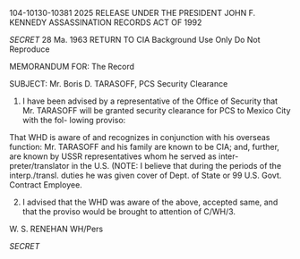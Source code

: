 104-10130-10381 2025 RELEASE UNDER THE PRESIDENT JOHN F. KENNEDY ASSASSINATION RECORDS ACT OF 1992

_SECRET_ 28 Ma. 1963 RETURN TO CIA
Background Use Only
Do Not Reproduce

MEMORANDUM FOR: The Record

SUBJECT: Mr. Boris D. TARASOFF, PCS Security Clearance

1. I have been advised by a representative of the
Office of Security that Mr. TARASOFF will be granted
security clearance for PCS to Mexico City with the fol-
lowing proviso:

 That WHD is aware of and recognizes in conjunction
with his overseas function: Mr. TARASOFF and his
family are known to be CIA; and, further, are known
by USSR representatives whom he served as inter-
preter/translator in the U.S. (NOTE: I believe
that during the periods of the interp./transl.
duties he was given cover of Dept. of State or 99
U.S. Govt. Contract Employee.

2. I advised that the WHD was aware of the above,
accepted same, and that the proviso would be brought to
attention of C/WH/3.

W. S. RENEHAN
WH/Pers

_SECRET_
